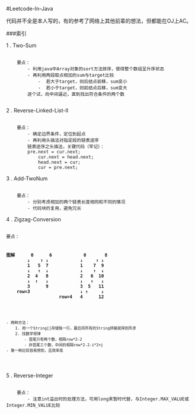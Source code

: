 #Leetcode-In-Java

代码并不全是本人写的，有的参考了网络上其他前辈的想法，但都能在OJ上AC。


###索引


1 . Two-Sum
<pre><code>
	要点：	
		- 利用java中Array对象的sort方法排序，使得整个数组呈升序状态
		- 再利用两段取点相加的sum与target比较
			-  若大于target，则后结点前移，sum变小
			-  若小于target，则前结点后移，sum变大
		逐个试，向中间逼近，直到找出符合条件的两个数

</code></pre>
	
2 . Reverse-Linked-List-II
<pre><code>
	要点：	
		- 确定边界条件，定位到起点
		- 再利用头插法对指定段的链表逆序
		链表逆序之头插法，关键代码（牢记）：
		pre.next = cur.next;
        	cur.next = head.next;
        	head.next = cur;
        	cur = pre.next;
</code></pre>

3 . Add-TwoNum
<pre><code>
	要点：	
		- 分别考虑相加的两个链表长度相同和不同的情况
		- 代码块的复用，避免冗长
</code></pre>

4 . Zigzag-Conversion
<pre><code>
要点：
<h3><pre><code>
图解		0      6			0       8
		↓    ↑ ↓			↓     ↑ ↓
		1   5  7			1    7  9
		↓   ↑  ↓			↓    ↑  ↓
		2  4   8			2   6  10
		↓  ↑   ↓			↓   ↑   ↓
		3      9			3  5   11
	row=3					↓ ↑     ↓
					row=4	4      12
</code></pre></h3>
	- 两种方法：
		1. 用一个String[]存储每一行，最后将所有的String拼接就得到所求
		2. 找数学规律			
			- 首尾只有两个数，相隔row*2-2
			- 非首尾三个数，中间的相隔row*2-2-i*2+j
	- 第一种比较容易想到，且效率高
</pre></code>

5 . Reverse-Integer
<pre><code>
	要点：	
		- 注意int溢出时的处理方法，可用long来暂时代替，与Integer.MAX_VALUE或Integer.MIN_VALUE比较
</code></pre>
